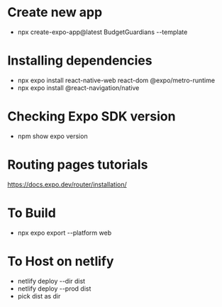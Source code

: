 # Create new app

- npx create-expo-app@latest BudgetGuardians --template

# Installing dependencies

- npx expo install react-native-web react-dom @expo/metro-runtime
- npx expo install @react-navigation/native

# Checking Expo SDK version

- npm show expo version

# Routing pages tutorials

https://docs.expo.dev/router/installation/

# To Build

- npx expo export --platform web

# To Host on netlify

- netlify deploy --dir dist
- netlify deploy --prod dist
- pick dist as dir
